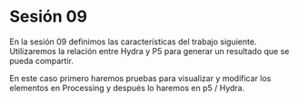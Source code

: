# Sesión 09

En la sesión 09 definimos las características del trabajo siguiente. Utilizaremos la relación entre Hydra y P5 para generar un resultado que se pueda compartir. 

En este caso primero haremos pruebas para visualizar y modificar los elementos en Processing y después lo haremos en p5 / Hydra. 

